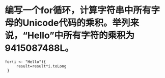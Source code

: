# 编写一个for循环，计算字符串中所有字母的Unicode代码的乘积。举列来说，“Hello”中所有字符的乘积为9415087488L。

```
for(i <- "Hello"){
     result=result*i.toLong
 }
```